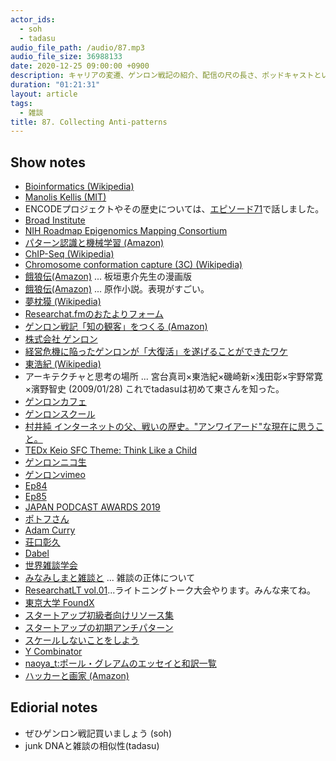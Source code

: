 ```yaml
---
actor_ids:
  - soh
  - tadasu
audio_file_path: /audio/87.mp3
audio_file_size: 36988133
date: 2020-12-25 09:00:00 +0900
description: キャリアの変遷、ゲンロン戦記の紹介、配信の尺の長さ、ポッドキャストというメディア、雑談の正体、アンチパターンについて話しました。
duration: "01:21:31"
layout: article
tags:
  - 雑談
title: 87. Collecting Anti-patterns
---
```


## Show notes
- [Bioinformatics (Wikipedia)](https://en.wikipedia.org/wiki/Bioinformatics)
- [Manolis Kellis (MIT)](http://web.mit.edu/manoli/)
- ENCODEプロジェクトやその歴史については、[エピソード71](https://researchat.fm/episode/71)で話しました。
- [Broad Institute](https://www.broadinstitute.org/)
- [NIH Roadmap Epigenomics Mapping Consortium](http://www.roadmapepigenomics.org/)
- [パターン認識と機械学習 (Amazon)](https://www.amazon.co.jp/%E3%83%91%E3%82%BF%E3%83%BC%E3%83%B3%E8%AA%8D%E8%AD%98%E3%81%A8%E6%A9%9F%E6%A2%B0%E5%AD%A6%E7%BF%92-%E4%B8%8A-C-M-%E3%83%93%E3%82%B7%E3%83%A7%E3%83%83%E3%83%97/dp/4621061224/?tag=researchatf04-22)
- [ChIP-Seq (Wikipedia)](https://en.wikipedia.org/wiki/ChIP_sequencing)
- [Chromosome conformation capture (3C) (Wikipedia)](https://en.wikipedia.org/wiki/Chromosome_conformation_capture)
- [餓狼伝(Amazon)](https://www.amazon.co.jp/dp/B075N9WZ53/?tag=researchatf04-22) ...  板垣恵介先生の漫画版
- [餓狼伝(Amazon)](https://www.amazon.co.jp/dp/B009A71H0Q/?tag=researchatf04-22) ... 原作小説。表現がすごい。
- [夢枕獏 (Wikipedia)](https://ja.wikipedia.org/wiki/%E5%A4%A2%E6%9E%95%E7%8D%8F)
- [Researchat.fmのおたよりフォーム](https://researchat.fm/form.html)
- [ゲンロン戦記「知の観客」をつくる (Amazon)](https://www.amazon.co.jp/dp/B08Q39PN6K/?tag=researchatf04-22)
- [株式会社 ゲンロン](https://genron.co.jp/)
- [経営危機に陥ったゲンロンが「大復活」を遂げることができたワケ](https://gendai.ismedia.jp/articles/-/78536)
- [東浩紀 (Wikipedia)](https://ja.wikipedia.org/wiki/%E6%9D%B1%E6%B5%A9%E7%B4%80)
- アーキテクチャと思考の場所 ... 宮台真司×東浩紀×磯崎新×浅田彰×宇野常寛×濱野智史 (2009/01/28) これでtadasuは初めて東さんを知った。
- [ゲンロンカフェ](https://genron-cafe.jp/)
- [ゲンロンスクール](https://school.genron.co.jp/)
- [村井純 インターネットの父、戦いの歴史。"アンワイアード"な現在に思うこと。](https://wired.jp/waia/2018/20_jun-murai/)
- [TEDx Keio SFC Theme: Think Like a Child](https://www.ted.com/tedx/events/7114)
- [ゲンロンニコ生](https://genron-tomonokai.com/niconicod/)
- [ゲンロンvimeo](https://vimeo.com/genron)
- [Ep84](https://researchat.fm/episode/84)
- [Ep85](https://researchat.fm/episode/85)
- [JAPAN PODCAST AWARDS 2019](https://www.japanpodcastawards2019.com/)
- [ポトフさん](https://twitter.com/pot_au_feu)
- [Adam Curry](https://en.wikipedia.org/wiki/Adam_Curry)
- [荘口彰久](https://ja.wikipedia.org/wiki/%E8%8D%98%E5%8F%A3%E5%BD%B0%E4%B9%85)
- [Dabel](https://apps.apple.com/jp/app/dabel-live-audio-meetups/id1450231719)
- [世界雑談学会](https://dabel.app/?c=8be98668dcc622ff963f5391f2364641f8e899ad)
- [みなみしまと雑談と](https://open.spotify.com/episode/5YZuGhz58zVSLO6Kz21ADJ) ... 雑談の正体について
- [ResearchatLT vol.01](https://researchat.fm/blog/8/)...ライトニングトーク大会やります。みんな来てね。
- [東京大学 FoundX](https://foundx.jp/)
- [スタートアップ初級者向けリソース集](https://foundx.jp/resources/beginner/)
- [スタートアップの初期アンチパターン](https://review.foundx.jp/entry/anti-patterns)
- [スケールしないことをしよう](https://review.foundx.jp/entry/do-things-that-dont-scale-cases)
- [Y Combinator](https://www.ycombinator.com/)
- [naoya_t:ポール・グレアムのエッセイと和訳一覧](http://practical-scheme.net/wiliki/wiliki.cgi?naoya_t%3A%E3%83%9D%E3%83%BC%E3%83%AB%E3%83%BB%E3%82%B0%E3%83%AC%E3%82%A2%E3%83%A0%E3%81%AE%E3%82%A8%E3%83%83%E3%82%BB%E3%82%A4%E3%81%A8%E5%92%8C%E8%A8%B3%E4%B8%80%E8%A6%A7)
- [ハッカーと画家 (Amazon)](https://www.amazon.co.jp/%E3%83%8F%E3%83%83%E3%82%AB%E3%83%BC%E3%81%A8%E7%94%BB%E5%AE%B6-%E3%82%B3%E3%83%B3%E3%83%94%E3%83%A5%E3%83%BC%E3%82%BF%E6%99%82%E4%BB%A3%E3%81%AE%E5%89%B5%E9%80%A0%E8%80%85%E3%81%9F%E3%81%A1-%E3%83%9D%E3%83%BC%E3%83%AB-%E3%82%B0%E3%83%AC%E3%82%A2%E3%83%A0/dp/4274065979/?tag=researchatf04-22)

## Ediorial notes
- ぜひゲンロン戦記買いましょう (soh)
- junk DNAと雑談の相似性(tadasu)
